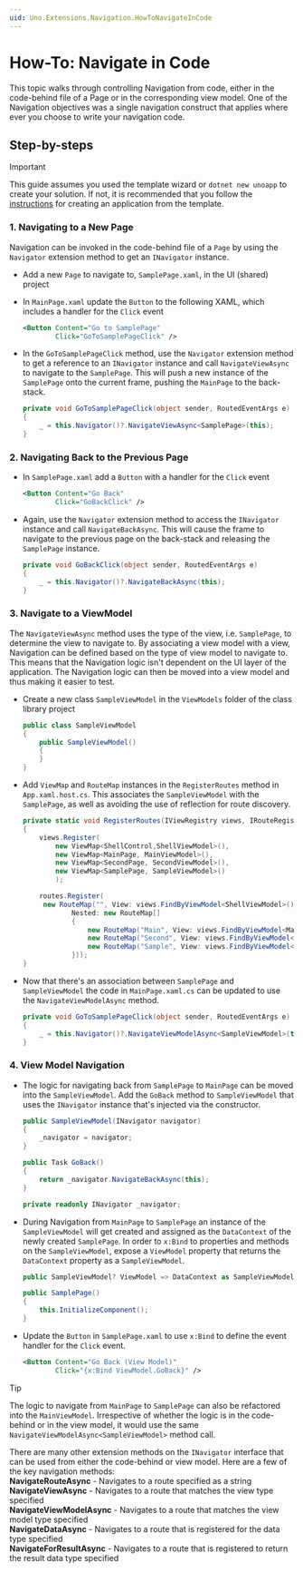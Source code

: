 ```yaml
---
uid: Uno.Extensions.Navigation.HowToNavigateInCode
---
```

# How-To: Navigate in Code

This topic walks through controlling Navigation from code, either in the code-behind file of a Page or in the corresponding view model. One of the Navigation objectives was a single navigation construct that applies where ever you choose to write your navigation code.

## Step-by-steps

> [!IMPORTANT]
> This guide assumes you used the template wizard or `dotnet new unoapp` to create your solution. If not, it is recommended that you follow the [instructions](xref:Overview.Extensions) for creating an application from the template.

### 1. Navigating to a New Page

Navigation can be invoked in the code-behind file of a `Page` by using the `Navigator` extension method to get an `INavigator` instance.

- Add a new `Page` to navigate to, `SamplePage.xaml`, in the UI (shared) project
- In `MainPage.xaml` update the `Button` to the following XAML, which includes a handler for the `Click` event  

    ```xml
    <Button Content="Go to SamplePage"
            Click="GoToSamplePageClick" />
    ```

- In the `GoToSamplePageClick` method, use the `Navigator` extension method to get a reference to an  `INavigator` instance and call `NavigateViewAsync` to navigate to the `SamplePage`. This will push a new instance of the `SamplePage` onto the current frame, pushing the `MainPage` to the back-stack.

    ```csharp
    private void GoToSamplePageClick(object sender, RoutedEventArgs e)
    {
        _ = this.Navigator()?.NavigateViewAsync<SamplePage>(this);
    }
    ```

### 2. Navigating Back to the Previous Page

- In `SamplePage.xaml` add a `Button` with a handler for the `Click` event

    ```xml
    <Button Content="Go Back"
            Click="GoBackClick" />
    ```

- Again, use the `Navigator` extension method to access the `INavigator` instance and call `NavigateBackAsync`. This will cause the frame to navigate to the previous page on the back-stack and releasing the `SamplePage` instance.

    ```csharp
    private void GoBackClick(object sender, RoutedEventArgs e)
    {
        _ = this.Navigator()?.NavigateBackAsync(this);
    }
    ```

### 3. Navigate to a ViewModel

The `NavigateViewAsync` method uses the type of the view, i.e. `SamplePage`, to determine the view to navigate to. By associating a view model with a view, Navigation can be defined based on the type of view model to navigate to. This means that the Navigation logic isn't dependent on the UI layer of the application. The Navigation logic can then be moved into a view model and thus making it easier to test.

- Create a new class `SampleViewModel` in the `ViewModels` folder of the class library project

    ```csharp
    public class SampleViewModel
    {
        public SampleViewModel()
        {
        }
    }
    ```

- Add `ViewMap` and `RouteMap` instances in the `RegisterRoutes` method in `App.xaml.host.cs`. This associates the `SampleViewModel` with the `SamplePage`, as well as avoiding the use of reflection for route discovery.

    ```csharp
    private static void RegisterRoutes(IViewRegistry views, IRouteRegistry routes)
    {
        views.Register(
            new ViewMap<ShellControl,ShellViewModel>(),
            new ViewMap<MainPage, MainViewModel>(),
            new ViewMap<SecondPage, SecondViewModel>(),
            new ViewMap<SamplePage, SampleViewModel>()
            );
    
        routes.Register(
         new RouteMap("", View: views.FindByViewModel<ShellViewModel>() ,
                Nested: new RouteMap[]
                {
                    new RouteMap("Main", View: views.FindByViewModel<MainViewModel>()),
                    new RouteMap("Second", View: views.FindByViewModel<SecondViewModel>()),
                    new RouteMap("Sample", View: views.FindByViewModel<SampleViewModel>()),
                }));
    }
    ```

- Now that there's an association between `SamplePage` and `SampleViewModel` the code in `MainPage.xaml.cs` can be updated to use the `NavigateViewModelAsync` method.

    ```csharp
    private void GoToSamplePageClick(object sender, RoutedEventArgs e)
    {
        _ = this.Navigator()?.NavigateViewModelAsync<SampleViewModel>(this);
    }
    ```

### 4. View Model Navigation

- The logic for navigating back from `SamplePage` to `MainPage` can be moved into the `SampleViewModel`. Add the `GoBack` method to `SampleViewModel` that uses the `INavigator` instance that's injected via the constructor.

    ```csharp
    public SampleViewModel(INavigator navigator)
    {
        _navigator = navigator;
    }

    public Task GoBack()
    {
        return _navigator.NavigateBackAsync(this);
    }
    
    private readonly INavigator _navigator;
    ```

- During Navigation from `MainPage` to `SamplePage` an instance of the `SampleViewModel` will get created and assigned as the `DataContext` of the newly created `SamplePage`. In order to `x:Bind` to properties and methods on the `SampleViewModel`, expose a `ViewModel` property that returns the `DataContext` property as a `SampleViewModel`.

    ```csharp
    public SampleViewModel? ViewModel => DataContext as SampleViewModel;
    
    public SamplePage()
    {
        this.InitializeComponent();
    }
    ```

- Update the `Button` in `SamplePage.xaml` to use `x:Bind` to define the event handler for the `Click` event.

    ```xml
    <Button Content="Go Back (View Model)"
            Click="{x:Bind ViewModel.GoBack}" />
    ```

> [!TIP]
> The logic to navigate from `MainPage` to `SamplePage` can also be refactored into the `MainViewModel`. Irrespective of whether the logic is in the code-behind or in the view model, it would use the same `NavigateViewModelAsync<SampleViewModel>` method call.

There are many other extension methods on the `INavigator` interface that can be used from either the code-behind or view model. Here are a few of the key navigation methods:  
**NavigateRouteAsync** - Navigates to a route specified as a string  
**NavigateViewAsync** - Navigates to a route that matches the view type specified  
**NavigateViewModelAsync** - Navigates to a route that matches the view model type specified  
**NavigateDataAsync** - Navigates to a route that is registered for the data type specified  
**NavigateForResultAsync** - Navigates to a route that is registered to return the result data type specified
